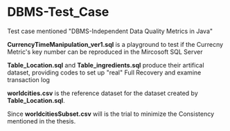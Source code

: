 # DBMS-Test_Case
Test case mentioned "DBMS-Independent Data Quality Metrics in Java"

**CurrencyTimeManipulation_ver1.sql** is a playground to test if the Currecny 
Metric's key number can be reproduced in the Mircosoft SQL Server

**Table_Location.sql** and **Table_ingredients.sql** produce their artifical dataset, providing codes to set up "real" Full Recovery and examine transaction log

**worldcities.csv** is the reference dataset for the dataset created by **Table_Location.sql**. 

Since **worldcitiesSubset.csv** will is the trial to minimize the Consistency mentioned in the thesis.
